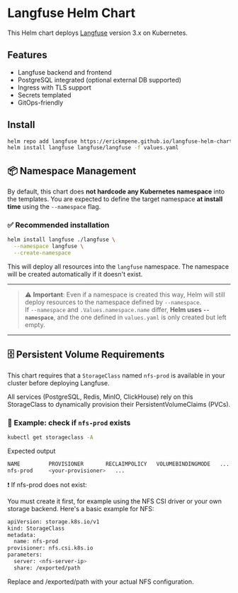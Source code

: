 # Langfuse Helm Chart

This Helm chart deploys [Langfuse](https://www.langfuse.com/) version 3.x on Kubernetes.

## Features

- Langfuse backend and frontend
- PostgreSQL integrated (optional external DB supported)
- Ingress with TLS support
- Secrets templated
- GitOps-friendly

## Install

```bash
helm repo add langfuse https://erickmpene.github.io/langfuse-helm-chart
helm install langfuse langfuse/langfuse -f values.yaml
```
 

## 📦 Namespace Management

By default, this chart does **not hardcode any Kubernetes namespace** into the templates. You are expected to define the target namespace **at install time** using the `--namespace` flag.

### ✅ Recommended installation

```bash
helm install langfuse ./langfuse \
  --namespace langfuse \
  --create-namespace
```

This will deploy all resources into the `langfuse` namespace. The namespace will be created automatically if it doesn't exist.

---


> ⚠️ **Important**: Even if a namespace is created this way, Helm will still deploy resources to the namespace defined by `--namespace`.  
> If `--namespace` and `.Values.namespace.name` differ, **Helm uses `--namespace`**, and the one defined in `values.yaml` is only created but left empty.

---

## 🗄️ Persistent Volume Requirements

This chart requires that a `StorageClass` named `nfs-prod` is available in your cluster before deploying Langfuse.

All services (PostgreSQL, Redis, MinIO, ClickHouse) rely on this StorageClass to dynamically provision their PersistentVolumeClaims (PVCs).

### 🔧 Example: check if `nfs-prod` exists

```bash
kubectl get storageclass -A
```

Expected output
```bash
NAME         PROVISIONER       RECLAIMPOLICY   VOLUMEBINDINGMODE   ...
nfs-prod     <your-provisioner>   ...
```

❗ If nfs-prod does not exist:

You must create it first, for example using the NFS CSI driver or your own storage backend. Here's a basic example for NFS:
```bash
apiVersion: storage.k8s.io/v1
kind: StorageClass
metadata:
  name: nfs-prod
provisioner: nfs.csi.k8s.io
parameters:
  server: <nfs-server-ip>
  share: /exported/path
```
Replace <nfs-server-ip> and /exported/path with your actual NFS configuration.

